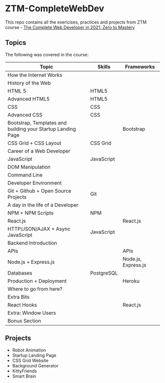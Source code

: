 # ZTM-CompleteWebDev

This repo contains all the exericises, practices and projects from ZTM course -
[The Complete Web Developer in 2021: Zero to Mastery](https://www.udemy.com/share/101WLW3@YuaIAd76_tRr981ACN7DtH1OMvxwxwAsEohbiWpaDGp527Y7YAQsHS0zUYQKNO_y/)

## Topics

The following was covered in the course:

| Topic                                                       | Skills     | Frameworks          |
| ----------------------------------------------------------- | ---------- | ------------------- |
| How the Internet Works                                      |            |                     |
| History of the Web                                          |            |                     |
| HTML 5                                                      | HTML5      |                     |
| Advanced HTML5                                              | HTML5      |                     |
| CSS                                                         | CSS        |                     |
| Advanced CSS                                                | CSS        |                     |
| Bootstrap, Templates and building your Startup Landing Page |            | Bootstrap           |
| CSS Grid + CSS Layout                                       | CSS Grid   |                     |
| Career of a Web Developer                                   |            |                     |
| JavaScript                                                  | JavaScript |                     |
| DOM Manipulation                                            |            |                     |
| Command Line                                                |            |                     |
| Developer Environment                                       |            |                     |
| Git + Github + Open Source Projects                         | Git        |                     |
| A day in the life of a Developer                            |            |                     |
| NPM + NPM Scripts                                           | NPM        |                     |
| React.js                                                    |            | React.js            |
| HTTP/JSON/AJAX + Async JavaScript                           | JavaScript |                     |
| Backend Introduction                                        |            |                     |
| APIs                                                        |            | APIs                |
| Node.js + Express.js                                        |            | Node.js, Express.js |
| Databases                                                   | PostgreSQL |                     |
| Production + Deployment                                     |            | Heroku              |
| Where to go from here?                                      |            |                     |
| Extra Bits                                                  |            |                     |
| React Hooks                                                 |            | React.js            |
| Extra: Window Users                                         |            |                     |
| Bonus Section                                               |            |                     |

## Projects

- Robot Animation
- Startup Landing Page
- CSS Grid Website
- Background Generator
- KittyFriends
- Smart Brain
